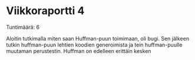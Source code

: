 # Viikkoraportti 4

Tuntimäärä: 6

Aloitin tutkimalla miten saan Huffman-puun toimimaan, oli bugi. Sen jälkeen tutkin huffman-puun lehtien koodien generoimista ja tein huffman-puulle muutaman perustestin.
Huffman on edelleen erittäin kesken


